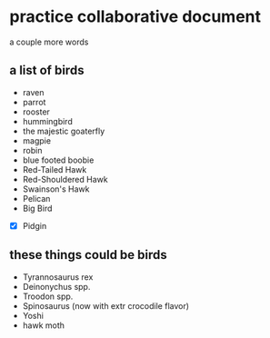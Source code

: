 # practice collaborative document

a couple more words

## a list of birds

- raven
- parrot
- rooster
- hummingbird
- the majestic goaterfly
- magpie
- robin
- blue footed boobie
- Red-Tailed Hawk
- Red-Shouldered Hawk
- Swainson's Hawk
- Pelican
- Big Bird
- [x] Pidgin

## these things could be birds

- Tyrannosaurus rex
- Deinonychus spp.
- Troodon spp.
- Spinosaurus (now with extr crocodile flavor)
- Yoshi
- hawk moth


